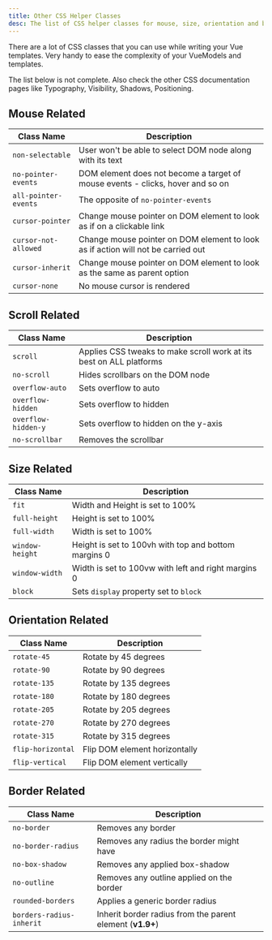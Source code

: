 ```yaml
---
title: Other CSS Helper Classes
desc: The list of CSS helper classes for mouse, size, orientation and border that are supplied by Quasar.
---
```

There are a lot of CSS classes that you can use while writing your Vue templates. Very handy to ease the complexity of your VueModels and templates.

The list below is not complete. Also check the other CSS documentation pages like Typography, Visibility, Shadows, Positioning.

## Mouse Related

| Class Name | Description |
| --- | --- |
| `non-selectable` | User won't be able to select DOM node along with its text |
| `no-pointer-events` | DOM element does not become a target of mouse events - clicks, hover and so on |
| `all-pointer-events` | The opposite of `no-pointer-events` |
| `cursor-pointer` | Change mouse pointer on DOM element to look as if on a clickable link |
| `cursor-not-allowed` | Change mouse pointer on DOM element to look as if action will not be carried out |
| `cursor-inherit` | Change mouse pointer on DOM element to look as the same as parent option |
| `cursor-none` | No mouse cursor is rendered |

## Scroll Related

| Class Name | Description |
| --- | --- |
| `scroll` | Applies CSS tweaks to make scroll work at its best on ALL platforms |
| `no-scroll` | Hides scrollbars on the DOM node |
| `overflow-auto` | Sets overflow to auto |
| `overflow-hidden` | Sets overflow to hidden |
| `overflow-hidden-y` | Sets overflow to hidden on the y-axis |
| `no-scrollbar` | Removes the scrollbar |

## Size Related
| Class Name | Description |
| --- | --- |
| `fit` | Width and Height is set to 100% |
| `full-height` | Height is set to 100% |
| `full-width` | Width is set to 100% |
| `window-height` | Height is set to 100vh with top and bottom margins 0 |
| `window-width` | Width is set to 100vw with left and right margins 0 |
| `block` | Sets `display` property set to `block` |

## Orientation Related
| Class Name | Description |
| --- | --- |
| `rotate-45` | Rotate by 45 degrees |
| `rotate-90` | Rotate by 90 degrees |
| `rotate-135` | Rotate by 135 degrees |
| `rotate-180` | Rotate by 180 degrees |
| `rotate-205` | Rotate by 205 degrees |
| `rotate-270` | Rotate by 270 degrees |
| `rotate-315` | Rotate by 315 degrees |
| `flip-horizontal` | Flip DOM element horizontally |
| `flip-vertical` | Flip DOM element vertically |

## Border Related
| Class Name | Description |
| --- | --- |
| `no-border` | Removes any border |
| `no-border-radius` | Removes any radius the border might have |
| `no-box-shadow` | Removes any applied box-shadow |
| `no-outline` | Removes any outline applied on the border |
| `rounded-borders` | Applies a generic border radius |
| `borders-radius-inherit` | Inherit border radius from the parent element (**v1.9+**) |
